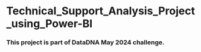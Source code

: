 # Technical_Support_Analysis_Project_using_Power-BI

### This project is part of DataDNA May 2024 challenge.
